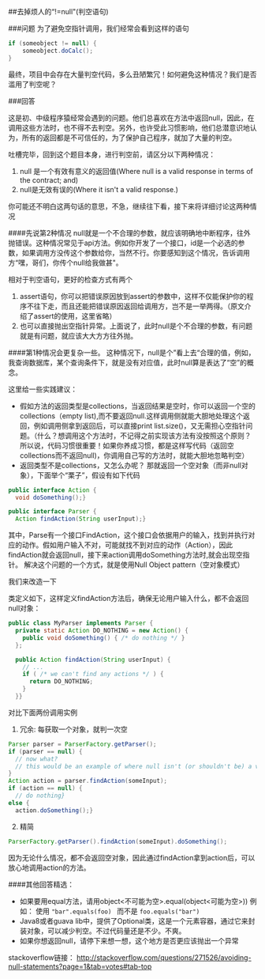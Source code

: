 ##去掉烦人的“!=null"(判空语句)

###问题
为了避免空指针调用，我们经常会看到这样的语句
```java
if (someobject != null) {
    someobject.doCalc();
}
```
最终，项目中会存在大量判空代码，多么丑陋繁冗！如何避免这种情况？我们是否滥用了判空呢？

###回答

这是初、中级程序猿经常会遇到的问题。他们总喜欢在方法中返回null，因此，在调用这些方法时，也不得不去判空。另外，也许受此习惯影响，他们总潜意识地认为，所有的返回都是不可信任的，为了保护自己程序，就加了大量的判空。

吐槽完毕，回到这个题目本身，进行判空前，请区分以下两种情况：

1. null 是一个有效有意义的返回值(Where null is a valid response in terms of the contract; and)
2. null是无效有误的(Where it isn't a valid response.)

你可能还不明白这两句话的意思，不急，继续往下看，接下来将详细讨论这两种情况

####先说第2种情况
null就是一个不合理的参数，就应该明确地中断程序，往外抛错误。这种情况常见于api方法。例如你开发了一个接口，id是一个必选的参数，如果调用方没传这个参数给你，当然不行。你要感知到这个情况，告诉调用方“嘿，哥们，你传个null给我做甚"。

相对于判空语句，更好的检查方式有两个

1. assert语句，你可以把错误原因放到assert的参数中，这样不仅能保护你的程序不往下走，而且还能把错误原因返回给调用方，岂不是一举两得。（原文介绍了assert的使用，这里省略）
2. 也可以直接抛出空指针异常。上面说了，此时null是个不合理的参数，有问题就是有问题，就应该大大方方往外抛。

####第1种情况会更复杂一些。
这种情况下，null是个”看上去“合理的值，例如，我查询数据库，某个查询条件下，就是没有对应值，此时null算是表达了“空”的概念。

这里给一些实践建议：

-  假如方法的返回类型是collections，当返回结果是空时，你可以返回一个空的collections（empty list),而不要返回null.这样调用侧就能大胆地处理这个返回，例如调用侧拿到返回后，可以直接print list.size()，又无需担心空指针问题。（什么？想调用这个方法时，不记得之前实现该方法有没按照这个原则？所以说，代码习惯很重要！如果你养成习惯，都是这样写代码（返回空collections而不返回null)，你调用自己写的方法时，就能大胆地忽略判空）
-  返回类型不是collections，又怎么办呢？
那就返回一个空对象（而非null对象），下面举个“栗子”，假设有如下代码

```java
public interface Action {
  void doSomething();}

public interface Parser {
  Action findAction(String userInput);}
```

其中，Parse有一个接口FindAction，这个接口会依据用户的输入，找到并执行对应的动作。假如用户输入不对，可能就找不到对应的动作（Action），因此findAction就会返回null，接下来action调用doSomething方法时,就会出现空指针。
解决这个问题的一个方式，就是使用Null Object pattern（空对象模式）

我们来改造一下

类定义如下，这样定义findAction方法后，确保无论用户输入什么，都不会返回null对象：
```java
public class MyParser implements Parser {
  private static Action DO_NOTHING = new Action() {
    public void doSomething() { /* do nothing */ }
  };

  public Action findAction(String userInput) {
    // ...
    if ( /* we can't find any actions */ ) {
      return DO_NOTHING;
    }
  }}
```

对比下面两份调用实例
1. 冗余:  每获取一个对象，就判一次空
```java
Parser parser = ParserFactory.getParser();
if (parser == null) {
  // now what?
  // this would be an example of where null isn't (or shouldn't be) a valid response
}
Action action = parser.findAction(someInput);
if (action == null) {
  // do nothing} 
else {
  action.doSomething();}
```

2. 精简
```java
ParserFactory.getParser().findAction(someInput).doSomething();
```
因为无论什么情况，都不会返回空对象，因此通过findAction拿到action后，可以放心地调用action的方法。



####其他回答精选：
- 如果要用equal方法，请用object<不可能为空>.equal(object<可能为空>))
例如：
使用
`"bar".equals(foo) `
而不是
`foo.equals("bar") `
- Java8或者guava lib中，提供了Optional类，这是一个元素容器，通过它来封装对象，可以减少判空。不过代码量还是不少。不爽。
- 如果你想返回null，请停下来想一想，这个地方是否更应该抛出一个异常

stackoverflow链接：
http://stackoverflow.com/questions/271526/avoiding-null-statements?page=1&tab=votes#tab-top

